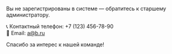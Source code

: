 Вы не зарегистрированы в системе — обратитесь к старшему администратору.

📞 Контактный телефон: +7 (123) 456-78-90  
📧 Email: a@b.ru

Спасибо за интерес к нашей команде!
